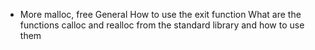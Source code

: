 - More malloc, free
 General
How to use the exit function
What are the functions calloc and realloc from the standard library and how to use them
